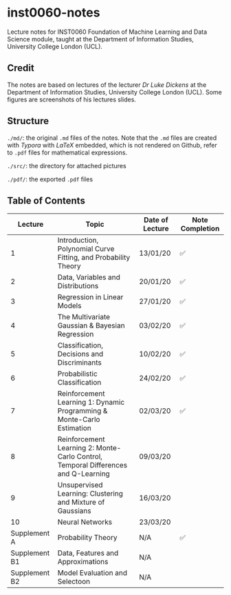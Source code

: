 # inst0060-notes
Lecture notes for INST0060 Foundation of Machine Learning and Data Science module, taught at the Department of Information Studies, University College London (UCL). 

## Credit
The notes are based on lectures of the lecturer _Dr Luke Dickens_ at the Department of Information Studies, University College London (UCL). Some figures are screenshots of his lectures slides.

## Structure
`./md/`: the original `.md` files of the notes. Note that the `.md` files are created with _Typora_ with _LaTeX_ embedded, which is not rendered on Github, refer to `.pdf` files for mathematical expressions. 

`./src/`: the directory for attached pictures

`./pdf/`: the exported `.pdf` files

## Table of Contents
| Lecture | Topic                                                                            | Date of Lecture  | Note Completion |
|---------|----------------------------------------------------------------------------------|------------------|-----------------|
| 1       | Introduction, Polynomial Curve Fitting, and Probability Theory                   | 13/01/20         | ✅           |
| 2       | Data, Variables and Distributions                                                | 20/01/20         | ✅           |
| 3       | Regression in Linear Models                                                      | 27/01/20         | ✅           |
| 4       | The Multivariate Gaussian & Bayesian Regression                                  | 03/02/20         | ✅           |
| 5       | Classification, Decisions and Discriminants                                      | 10/02/20         | ✅           |
| 6       | Probabilistic Classification                                                     | 24/02/20         | ✅           |
| 7       | Reinforcement Learning 1: Dynamic Programming & Monte-Carlo Estimation | 02/03/20         | ✅ |
| 8       | Reinforcement Learning 2: Monte-Carlo Control, Temporal Differences and Q-Learning | 09/03/20         |            |
| 9       | Unsupervised Learning: Clustering and Mixture of Gaussians                       | 16/03/20         |            |
| 10      | Neural Networks                                                                  | 23/03/20         |            |
|Supplement A| Probability Theory | N/A | ✅ |
|Supplement B1|Data, Features and Approximations| N/A| |
|Supplement B2|Model Evaluation and Selectoon| N/A| |
